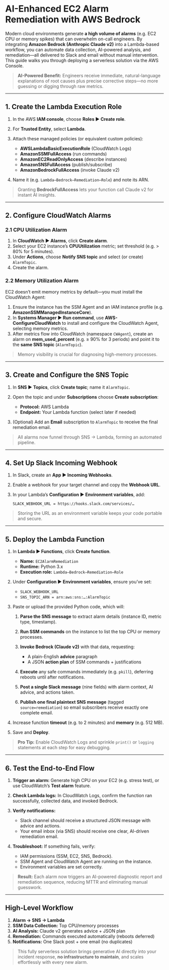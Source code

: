 # AI-Enhanced EC2 Alarm Remediation with AWS Bedrock

Modern cloud environments generate **a high volume of alarms** (e.g. EC2 CPU or memory spikes) that can overwhelm on-call engineers. By integrating **Amazon Bedrock (Anthropic Claude v2)** into a Lambda-based workflow, you can automate data collection, AI-powered analysis, and remediation—all delivered to Slack and email without manual intervention. This guide walks you through deploying a serverless solution via the AWS Console.

> **AI-Powered Benefit:** Engineers receive immediate, natural-language explanations of root causes plus precise corrective steps—no more guessing or digging through raw metrics.

---

## 1. Create the Lambda Execution Role

1. In the AWS **IAM console**, choose **Roles ▶ Create role**.
2. For **Trusted Entity**, select **Lambda**.
3. Attach these managed policies (or equivalent custom policies):

   * **AWSLambdaBasicExecutionRole** (CloudWatch Logs)
   * **AmazonSSMFullAccess** (run commands)
   * **AmazonEC2ReadOnlyAccess** (describe instances)
   * **AmazonSNSFullAccess** (publish/subscribe)
   * **AmazonBedrockFullAccess** (invoke Claude v2)
4. Name it (e.g. `Lambda–Bedrock–Remediation–Role`) and note its ARN.

> Granting **BedrockFullAccess** lets your function call Claude v2 for instant AI insights.

---

## 2. Configure CloudWatch Alarms

### 2.1 CPU Utilization Alarm

1. In **CloudWatch ▶ Alarms**, click **Create alarm**.
2. Select your EC2 instance’s **CPUUtilization** metric; set threshold (e.g. > 80% for 5 minutes).
3. Under **Actions**, choose **Notify SNS topic** and select (or create) `AlarmTopic`.
4. Create the alarm.

### 2.2 Memory Utilization Alarm

EC2 doesn’t emit memory metrics by default—you must install the CloudWatch Agent:

1. Ensure the instance has the SSM Agent and an IAM instance profile (e.g. **AmazonSSMManagedInstanceCore**).
2. In **Systems Manager ▶ Run command**, use **AWS-ConfigureCloudWatch** to install and configure the CloudWatch Agent, selecting memory metrics.
3. After metrics flow into CloudWatch (namespace `CWAgent`), create an alarm on **mem\_used\_percent** (e.g. ≥ 90% for 3 periods) and point it to the **same SNS topic** (`AlarmTopic`).

> Memory visibility is crucial for diagnosing high-memory processes.

---

## 3. Create and Configure the SNS Topic

1. In **SNS ▶ Topics**, click **Create topic**; name it `AlarmTopic`.
2. Open the topic and under **Subscriptions** choose **Create subscription**:

   * **Protocol:** AWS Lambda
   * **Endpoint:** Your Lambda function (select later if needed)
3. (Optional) Add an **Email** subscription to `AlarmTopic` to receive the final remediation email.

> All alarms now funnel through SNS → Lambda, forming an automated pipeline.

---

## 4. Set Up Slack Incoming Webhook

1. In Slack, create an **App ▶ Incoming Webhooks**.
2. Enable a webhook for your target channel and copy the **Webhook URL**.
3. In your Lambda’s **Configuration ▶ Environment variables**, add:

   ```
   SLACK_WEBHOOK_URL = https://hooks.slack.com/services/…
   ```

> Storing the URL as an environment variable keeps your code portable and secure.

---

## 5. Deploy the Lambda Function

1. In **Lambda ▶ Functions**, click **Create function**.

   * **Name:** `EC2AlarmRemediation`
   * **Runtime:** Python 3.x
   * **Execution role:** `Lambda–Bedrock–Remediation–Role`
2. Under **Configuration ▶ Environment variables**, ensure you’ve set:

   * `SLACK_WEBHOOK_URL`
   * `SNS_TOPIC_ARN = arn:aws:sns:…:AlarmTopic`
3. Paste or upload the provided Python code, which will:

   1. **Parse the SNS message** to extract alarm details (instance ID, metric type, timestamp).
   2. **Run SSM commands** on the instance to list the top CPU or memory processes.
   3. **Invoke Bedrock (Claude v2)** with that data, requesting:

      * A plain-English **advice** paragraph
      * A JSON **action plan** of SSM commands + justifications
   4. **Execute** any safe commands immediately (e.g. `pkill`), deferring reboots until after notifications.
   5. **Post a single Slack message** (nine fields) with alarm context, AI advice, and actions taken.
   6. **Publish one final plaintext SNS message** (tagged `source=remediation`) so email subscribers receive exactly one complete email.
4. Increase function **timeout** (e.g. to 2 minutes) and **memory** (e.g. 512 MB).
5. Save and **Deploy**.

> **Pro Tip:** Enable CloudWatch Logs and sprinkle `print()` or `logging` statements at each step for easy debugging.

---

## 6. Test the End-to-End Flow

1. **Trigger an alarm:** Generate high CPU on your EC2 (e.g. stress test), or use CloudWatch’s **Test alarm** feature.
2. **Check Lambda logs:** In CloudWatch Logs, confirm the function ran successfully, collected data, and invoked Bedrock.
3. **Verify notifications:**

   * Slack channel should receive a structured JSON message with advice and actions.
   * Your email inbox (via SNS) should receive one clear, AI-driven remediation email.
4. **Troubleshoot:** If something fails, verify:

   * IAM permissions (SSM, EC2, SNS, Bedrock).
   * SSM Agent and CloudWatch Agent are running on the instance.
   * Environment variables are set correctly.

> **Result:** Each alarm now triggers an AI-powered diagnostic report and remediation sequence, reducing MTTR and eliminating manual guesswork.

---

## High-Level Workflow

1. **Alarm → SNS → Lambda**
2. **SSM Data Collection:** Top CPU/memory processes
3. **AI Analysis:** Claude v2 generates advice + JSON plan
4. **Remediation:** Commands executed automatically (reboots deferred)
5. **Notifications:** One Slack post + one email (no duplicates)

> This fully serverless solution brings generative AI directly into your incident response, **no infrastructure to maintain**, and scales effortlessly with every new alarm.
